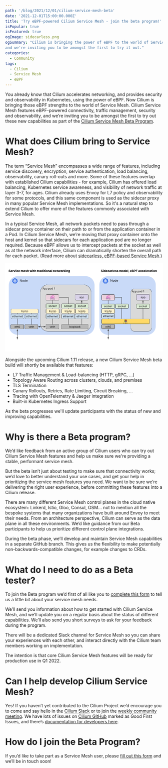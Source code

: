 ```yaml
---
path: '/blog/2021/12/01/cilium-service-mesh-beta'
date: '2021-12-01T15:00:00.000Z'
title: 'Try eBPF-powered Cilium Service Mesh - join the beta program!'
isPopular: true
isFeatured: true
ogImage: sidecarless.png
ogSummary: "Cilium is bringing the power of eBPF to the world of Service Mesh,
and we're inviting you to be amongst the first to try it out."
categories:
  - Community
tags:
  - Cilium
  - Service Mesh
  - eBPF
---
```


You already know that Cilium accelerates networking, and provides security and
observability in Kubernetes, using the power of eBPF. Now Cilium is bringing
those eBPF strengths to the world of Service Mesh. Cilium Service Mesh features
eBPF-powered connectivity, traffic management, security and observability, and
we’re inviting you to be amongst the first to try out these new capabilities as
part of the [Cilium Service Mesh Beta
Program](https://forms.gle/j9fwhAC6HnHRJQKeA).

# What does Cilium bring to Service Mesh?

The term “Service Mesh” encompasses a wide range of features, including service discovery, encryption, service authentication, load balancing, observability, canary roll-outs and more. Some of these features overlap with established Cilium capabilities - for example, Cilium has offered load balancing, Kubernetes service awareness, and visibility of network traffic at layer 3-7, for ages. Cilium already uses Envoy for L7 policy and observability for some protocols, and this same component is used as the sidecar proxy in many popular Service Mesh implementations. So it's a natural step to extend Cilium to offer more of the features commonly associated with Service Mesh.

In a typical Service Mesh, all network packets need to pass through a sidecar
proxy container on their path to or from the application container in a Pod. In
Cilium Service Mesh, we’re moving that proxy container onto the host and kernel
so that sidecars for each application pod are no longer required. Because eBPF
allows us to intercept packets at the socket as well as at the network
interface, Cilium can dramatically shorten the overall path for each packet.
(Read more about <a target="_blank"
href="https://thenewstack.io/how-ebpf-streamlines-the-service-mesh/">sidecarless,
eBPF-based Service Mesh</a>.)

![](Sidecarless.png)

Alongside the upcoming Cilium 1.11 release, a new Cilium Service Mesh beta build
will shortly be available that features:

- L7 Traffic Management & Load-balancing (HTTP, gRPC, …)
- Topology Aware Routing across clusters, clouds, and premises
- TLS Termination
- Canary Rollouts, Retries, Rate Limiting, Circuit Breaking, ...
- Tracing with OpenTelemetry & Jaeger integration
- Built-in Kubernetes Ingress Support

As the beta progresses we'll update participants with the status of new and
improving capabilities.

# Why is there a Beta program?

We’d like feedback from an active group of Cilium users who can try out Cilium
Service Mesh features and help us make sure we're providing a stable, performant
service mesh.

But the beta isn’t just about testing to make sure that connectivity works; we’d love to better understand your use cases, and get your help in prioritizing the service mesh features you need. We want to be sure we’re delivering the right user experience, before committing these features into a Cilium release.

There are many different Service Mesh control planes in the cloud native ecosystem: Linkerd, Istio, Gloo, Consul, OSM… not to mention all the bespoke systems that many organizations have built around Envoy to meet their needs. From an architecture perspective, Cilium can serve as the data plane in all these environments. We’d like guidance from our Beta participants to help us prioritize different control plane integrations.

During the beta phase, we’ll develop and maintain Service Mesh capabilities in a separate GitHub branch. This gives us the flexibility to make potentially non-backwards-compatible changes, for example changes to CRDs.

# What do I need to do as a Beta tester?

To join the Beta program we’d first of all like you to [complete this form](https://forms.gle/j9fwhAC6HnHRJQKeA) to tell us a little bit about your service mesh needs.

We’ll send you information about how to get started with Cilium Service Mesh, and we’ll update you on a regular basis about the status of different capabilities. We’ll also send you short surveys to ask for your feedback during the program.

There will be a dedicated Slack channel for Service Mesh so you can share your experiences with each other, and interact directly with the Cilium team members working on implementation.

The intention is that core Cilium Service Mesh features will be ready for production use in Q1 2022.

# Can I help develop Cilium Service Mesh?

Yes! If you haven’t yet contributed to the Cilium Project we’d encourage you to come and say hello in the [Cilium Slack](http://slack.cilium.io) or to join the [weekly community meeting](https://docs.cilium.io/en/stable/community/). We have lots of issues on [Cilium GitHub](http://github.com/cilium/cilium) marked as Good First Issues, and there’s [documentation for developers here](https://docs.cilium.io/en/stable/contributing/development/).

# How do I join the Beta Program?

If you’d like to take part as a Service Mesh user, please [fill out this form](https://forms.gle/j9fwhAC6HnHRJQKeA) and we’ll be in touch soon!
